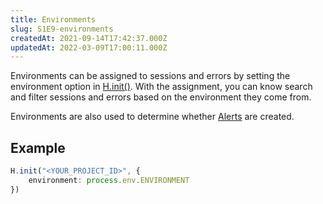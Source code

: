 ```yaml
---
title: Environments
slug: S1E9-environments
createdAt: 2021-09-14T17:42:37.000Z
updatedAt: 2022-03-09T17:00:11.000Z
---
```


Environments can be assigned to sessions and errors by setting the environment option in [H.init()](/api/h-init). With the assignment, you can know search and filter sessions and errors based on the environment they come from.

Environments are also used to determine whether [Alerts](/product-features/alerts) are created.

## Example

```typescript
H.init("<YOUR_PROJECT_ID>", {
    environment: process.env.ENVIRONMENT
})
```

